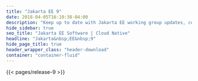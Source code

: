 ```yaml
---
title: "Jakarta EE 9"
date: 2018-04-05T16:10:38-04:00
description: "Keep up to date with Jakarta EE working group updates, community news and announcement."
hide_sidebar: true
seo_title: "Jakarta EE Software | Cloud Native"
headline: "Jakarta&nbsp;EE&nbsp;9"
hide_page_title: true
header_wrapper_class: "header-download"
container: "container-fluid"
---
```


{{< pages/release-9 >}}